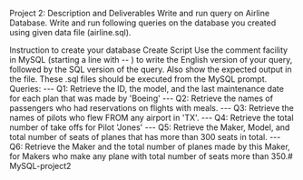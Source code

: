 Project 2: Description and Deliverables 
Write and run query on Airline Database. Write and run following queries on the database you created using given data file (airline.sql).

Instruction to create your database 
Create Script 
Use the comment facility in MySQL (starting a line with -- ) to write the English version of your query, followed by the SQL version of the query. Also show the expected output in the file. These .sql files should be executed from the MySQL prompt.
 Queries: 
--- Q1: Retrieve the ID, the model, and the last maintenance date for each plan that was made by 'Boeing' 
--- Q2: Retrieve the names of passengers who had reservations on flights with meals. 
--- Q3: Retrieve the names of pilots who flew FROM any airport in 'TX'.
 --- Q4: Retrieve the total number of take offs for Pilot 'Jones' 
--- Q5: Retrieve the Maker, Model, and total number of seats of planes that has more than 300 seats in total. 
--- Q6: Retrieve the Maker and the total number of planes made by this Maker, for Makers who make any plane with total number of seats more than 350.# MySQL-project2
